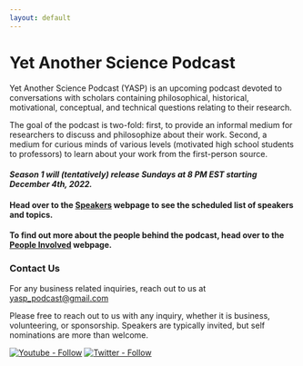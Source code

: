 ```yaml
---
layout: default
---
```

# Yet Another Science Podcast

Yet Another Science Podcast (YASP) is an upcoming podcast devoted to conversations with scholars containing philosophical, historical, motivational, conceptual, and technical questions relating to their research. 

The goal of the podcast is two-fold: first, to provide an informal medium for researchers to discuss and philosophize about their work. Second, a medium for curious minds of various levels (motivated high school students to professors) to learn about your work from the first-person source.

#### _Season 1 will (tentatively) release Sundays at 8 PM EST starting December 4th, 2022._

#### Head over to the [Speakers](./speakers.html) webpage to see the scheduled list of speakers and topics.

#### To find out more about the people behind the podcast, head over to the [People Involved](./people.html) webpage.

### Contact Us

For any business related inquiries, reach out to us at [yasp_podcast@gmail.com](mailto:yasp_podcast@gmail.com) 

Please free to reach out to us with any inquiry, whether it is business, volunteering, or sponsorship. Speakers are typically invited, but self nominations are more than welcome. 

[![Youtube - Follow](https://img.shields.io/static/v1?label=Youtube&message=Follow&color=2ea44f&logo=youtube&logoColor=red)](https://www.youtube.com/channel/UCchqhZmtkhMTS69xv_YA1Yw)  [![Twitter - Follow](https://img.shields.io/static/v1?label=Twitter&message=Follow&color=2ea44f&logo=twitter&logoColor=blue)](https://twitter.com/yasp_podcast)